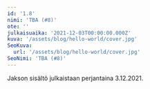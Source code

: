 ```yaml
---
id: '1.8'
nimi: 'TBA (#8)'
ote: ''
julkaisuaika: '2021-12-03T00:00:00.000Z'
kuva: '/assets/blog/hello-world/cover.jpg'
SeoKuva:
  url: '/assets/blog/hello-world/cover.jpg'
SeoNimi: 'TBA (#8)'
---
```


Jakson sisältö julkaistaan perjantaina 3.12.2021.